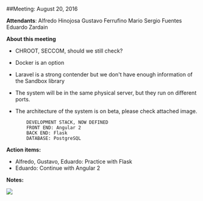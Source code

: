 ##Meeting: August 20, 2016

**Attendants**: 
     Alfredo Hinojosa               Gustavo Ferrufino
     Mario Sergio Fuentes           Eduardo Zardain
     
**About this meeting**


* CHROOT, SECCOM, should we still check?
* Docker is an option
* Laravel is a strong contender but we don't have enough information of the Sandbox library
* The system will be in the same physical server, but they run on different ports.
* The architecture of the system is on beta, please check attached image.


          DEVELOPMENT STACK, NOW DEFINED
          FRONT END: Angular 2
          BACK END: Flask
          DATABASE: PostgreSQL


**Action items:**


* Alfredo, Gustavo, Eduardo: Practice with Flask
* Eduardo: Continue with Angular 2


**Notes:**

![](https://lh4.googleusercontent.com/TO_DHUHL61sK0nYWJdGk3PeOMn0xDB4TPycDPkIBkeR96oXDBG7hzi-AHesdQ6M-DBgg9XWBnWfviOk=w1920-h955-rw)

